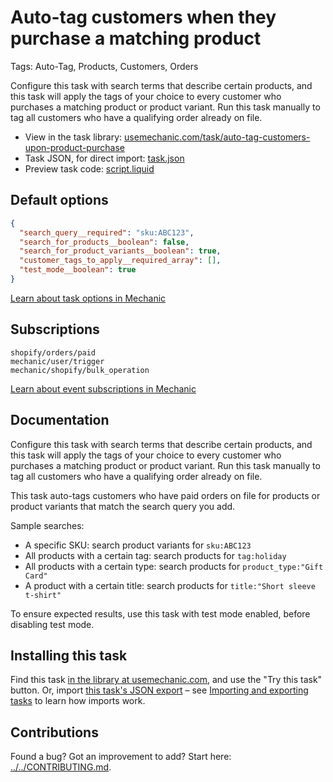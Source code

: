 # Auto-tag customers when they purchase a matching product

Tags: Auto-Tag, Products, Customers, Orders

Configure this task with search terms that describe certain products, and this task will apply the tags of your choice to every customer who purchases a matching product or product variant. Run this task manually to tag all customers who have a qualifying order already on file.

* View in the task library: [usemechanic.com/task/auto-tag-customers-upon-product-purchase](https://usemechanic.com/task/auto-tag-customers-upon-product-purchase)
* Task JSON, for direct import: [task.json](../../tasks/auto-tag-customers-upon-product-purchase.json)
* Preview task code: [script.liquid](./script.liquid)

## Default options

```json
{
  "search_query__required": "sku:ABC123",
  "search_for_products__boolean": false,
  "search_for_product_variants__boolean": true,
  "customer_tags_to_apply__required_array": [],
  "test_mode__boolean": true
}
```

[Learn about task options in Mechanic](https://docs.usemechanic.com/article/471-task-options)

## Subscriptions

```liquid
shopify/orders/paid
mechanic/user/trigger
mechanic/shopify/bulk_operation
```

[Learn about event subscriptions in Mechanic](https://docs.usemechanic.com/article/408-subscriptions)

## Documentation

Configure this task with search terms that describe certain products, and this task will apply the tags of your choice to every customer who purchases a matching product or product variant. Run this task manually to tag all customers who have a qualifying order already on file.

This task auto-tags customers who have paid orders on file for products or product variants that match the search query you add.

Sample searches:

* A specific SKU: search product variants for `sku:ABC123`
* All products with a certain tag: search products for `tag:holiday`
* All products with a certain type: search products for `product_type:"Gift Card"`
* A product with a certain title: search products for `title:"Short sleeve t-shirt"`

To ensure expected results, use this task with test mode enabled, before disabling test mode.

## Installing this task

Find this task [in the library at usemechanic.com](https://usemechanic.com/task/auto-tag-customers-upon-product-purchase), and use the "Try this task" button. Or, import [this task's JSON export](../../tasks/auto-tag-customers-upon-product-purchase.json) – see [Importing and exporting tasks](https://docs.usemechanic.com/article/505-importing-and-exporting-tasks) to learn how imports work.

## Contributions

Found a bug? Got an improvement to add? Start here: [../../CONTRIBUTING.md](../../CONTRIBUTING.md).
